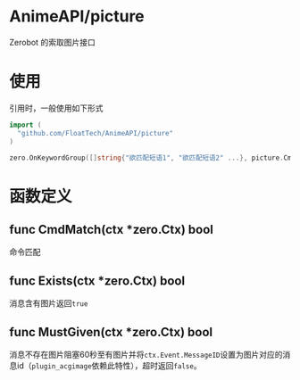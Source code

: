 # AnimeAPI/picture
Zerobot 的索取图片接口
# 使用
引用时，一般使用如下形式
```go
import (
  "github.com/FloatTech/AnimeAPI/picture"
)

zero.OnKeywordGroup([]string{"欲匹配短语1", "欲匹配短语2" ...}, picture.CmdMatch, picture.MustGiven)
```
# 函数定义
## func CmdMatch(ctx *zero.Ctx) bool
命令匹配
## func Exists(ctx *zero.Ctx) bool
消息含有图片返回`true`
## func MustGiven(ctx *zero.Ctx) bool
消息不存在图片阻塞60秒至有图片并将`ctx.Event.MessageID`设置为图片对应的消息id（`plugin_acgimage`依赖此特性），超时返回`false`。
